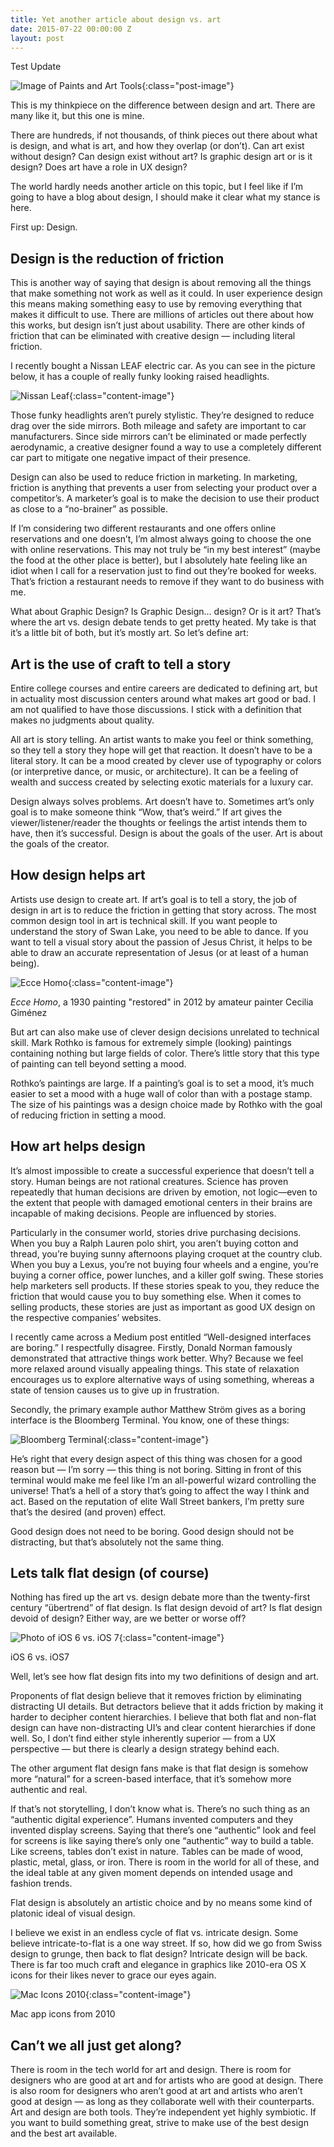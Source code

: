 ```yaml
---
title: Yet another article about design vs. art
date: 2015-07-22 00:00:00 Z
layout: post
---
```


Test Update

![Image of Paints and Art Tools](/assets/img/posts/designart.jpg){:class="post-image"}

This is my thinkpiece on the difference between design and art. There are many like it, but this one is mine.

There are hundreds, if not thousands, of think pieces out there about what is design, and what is art, and how they overlap (or don’t). Can art exist without design? Can design exist without art? Is graphic design art or is it design? Does art have a role in UX design?

The world hardly needs another article on this topic, but I feel like if I’m going to have a blog about design, I should make it clear what my stance is here.

First up: Design.

Design is the reduction of friction
-----------------------------------

This is another way of saying that design is about removing all the things that make something not work as well as it could. In user experience design this means making something easy to use by removing everything that makes it difficult to use. There are millions of articles out there about how this works, but design isn’t just about usability. There are other kinds of friction that can be eliminated with creative design — including literal friction.

I recently bought a Nissan LEAF electric car. As you can see in the picture below, it has a couple of really funky looking raised headlights.

![Nissan Leaf](/assets/img/content/nissanleaf.png){:class="content-image"}

Those funky headlights aren’t purely stylistic. They’re designed to reduce drag over the side mirrors. Both mileage and safety are important to car manufacturers. Since side mirrors can’t be eliminated or made perfectly aerodynamic, a creative designer found a way to use a completely different car part to mitigate one negative impact of their presence.

Design can also be used to reduce friction in marketing. In marketing, friction is anything that prevents a user from selecting your product over a competitor’s. A marketer’s goal is to make the decision to use their product as close to a “no-brainer” as possible.

If I’m considering two different restaurants and one offers online reservations and one doesn’t, I’m almost always going to choose the one with online reservations. This may not truly be “in my best interest” (maybe the food at the other place is better), but I absolutely hate feeling like an idiot when I call for a reservation just to find out they’re booked for weeks. That’s friction a restaurant needs to remove if they want to do business with me.

What about Graphic Design? Is Graphic Design… design? Or is it art? That’s where the art vs. design debate tends to get pretty heated. My take is that it’s a little bit of both, but it’s mostly art. So let’s define art:

Art is the use of craft to tell a story
---------------------------------------

Entire college courses and entire careers are dedicated to defining art, but in actuality most discussion centers around what makes art good or bad. I am not qualified to have those discussions. I stick with a definition that makes no judgments about quality.

All art is story telling. An artist wants to make you feel or think something, so they tell a story they hope will get that reaction. It doesn’t have to be a literal story. It can be a mood created by clever use of typography or colors (or interpretive dance, or music, or architecture). It can be a feeling of wealth and success created by selecting exotic materials for a luxury car.

Design always solves problems. Art doesn’t have to. Sometimes art’s only goal is to make someone think “Wow, that’s weird.” If art gives the viewer/listener/reader the thoughts or feelings the artist intends them to have, then it’s successful. Design is about the goals of the user. Art is about the goals of the creator.

How design helps art
--------------------

Artists use design to create art. If art’s goal is to tell a story, the job of design in art is to reduce the friction in getting that story across. The most common design tool in art is technical skill. If you want people to understand the story of Swan Lake, you need to be able to dance. If you want to tell a visual story about the passion of Jesus Christ, it helps to be able to draw an accurate representation of Jesus (or at least of a human being).

![Ecce Homo](/assets/img/content/eccehomo.png){:class="content-image"}
<p class="caption"><em>Ecce Homo</em>, a 1930 painting "restored" in 2012 by amateur painter Cecilia Giménez</p>

But art can also make use of clever design decisions unrelated to technical skill. Mark Rothko is famous for extremely simple (looking) paintings containing nothing but large fields of color. There’s little story that this type of painting can tell beyond setting a mood.

Rothko’s paintings are large. If a painting’s goal is to set a mood, it’s much easier to set a mood with a huge wall of color than with a postage stamp. The size of his paintings was a design choice made by Rothko with the goal of reducing friction in setting a mood.

How art helps design
--------------------

It’s almost impossible to create a successful experience that doesn’t tell a story. Human beings are not rational creatures. Science has proven repeatedly that human decisions are driven by emotion, not logic—even to the extent that people with damaged emotional centers in their brains are incapable of making decisions. People are influenced by stories.

Particularly in the consumer world, stories drive purchasing decisions. When you buy a Ralph Lauren polo shirt, you aren’t buying cotton and thread, you’re buying sunny afternoons playing croquet at the country club. When you buy a Lexus, you’re not buying four wheels and a engine, you’re buying a corner office, power lunches, and a killer golf swing. These stories help marketers sell products. If these stories speak to you, they reduce the friction that would cause you to buy something else. When it comes to selling products, these stories are just as important as good UX design on the respective companies’ websites.

I recently came across a Medium post entitled “Well-designed interfaces are boring.” I respectfully disagree. Firstly, Donald Norman famously demonstrated that attractive things work better. Why? Because we feel more relaxed around visually appealing things. This state of relaxation encourages us to explore alternative ways of using something, whereas a state of tension causes us to give up in frustration.

Secondly, the primary example author Matthew Ström gives as a boring interface is the Bloomberg Terminal. You know, one of these things:

![Bloomberg Terminal](/assets/img/content/bloombergterminal.jpg){:class="content-image"}

He’s right that every design aspect of this thing was chosen for a good reason but — I’m sorry — this thing is not boring. Sitting in front of this terminal would make me feel like I’m an all-powerful wizard controlling the universe! That’s a hell of a story that’s going to affect the way I think and act. Based on the reputation of elite Wall Street bankers, I’m pretty sure that’s the desired (and proven) effect.

Good design does not need to be boring. Good design should not be distracting, but that’s absolutely not the same thing.

Lets talk flat design (of course)
---------------------------------

Nothing has fired up the art vs. design debate more than the twenty-first century “übertrend” of flat design. Is flat design devoid of art? Is flat design devoid of design? Either way, are we better or worse off?

![Photo of iOS 6 vs. iOS 7](/assets/img/content/ios6v7.jpg){:class="content-image"}
<p class="caption">iOS 6 vs. iOS7</p>

Well, let’s see how flat design fits into my two definitions of design and art.

Proponents of flat design believe that it removes friction by eliminating distracting UI details. But detractors believe that it adds friction by making it harder to decipher content hierarchies. I believe that both flat and non-flat design can have non-distracting UI’s and clear content hierarchies if done well. So, I don’t find either style inherently superior — from a UX perspective — but there is clearly a design strategy behind each.

The other argument flat design fans make is that flat design is somehow more “natural” for a screen-based interface, that it’s somehow more authentic and real.

If that’s not storytelling, I don’t know what is. There’s no such thing as an “authentic digital experience”. Humans invented computers and they invented display screens. Saying that there’s one “authentic” look and feel for screens is like saying there’s only one “authentic” way to build a table. Like screens, tables don’t exist in nature. Tables can be made of wood, plastic, metal, glass, or iron. There is room in the world for all of these, and the ideal table at any given moment depends on intended usage and fashion trends.

Flat design is absolutely an artistic choice and by no means some kind of platonic ideal of visual design.

I believe we exist in an endless cycle of flat vs. intricate design. Some believe intricate-to-flat is a one way street. If so, how did we go from Swiss design to grunge, then back to flat design? Intricate design will be back. There is far too much craft and elegance in graphics like 2010-era OS X icons for their likes never to grace our eyes again.

![Mac Icons 2010](/assets/img/content/macappicons.jpg){:class="content-image"}
<p class="caption">Mac app icons from 2010</p>

Can’t we all just get along?
----------------------------

There is room in the tech world for art and design. There is room for designers who are good at art and for artists who are good at design. There is also room for designers who aren’t good at art and artists who aren’t good at design — as long as they collaborate well with their counterparts. Art and design are both tools. They’re independent yet highly symbiotic. If you want to build something great, strive to make use of the best design and the best art available.